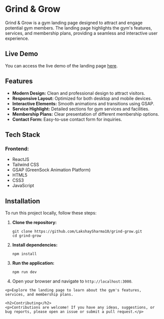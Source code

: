 <h1>Grind & Grow</h1>
    <p>Grind & Grow is a gym landing page designed to attract and engage potential gym members. The landing page highlights the gym's features, services, and membership plans, providing a seamless and interactive user experience.</p>
    
<h2>Live Demo</h2>
    <p>You can access the live demo of the landing page <a href="https://grind-grow.vercel.app/">here</a>.</p>
    
   <h2>Features</h2>
    <ul>
        <li><strong>Modern Design:</strong> Clean and professional design to attract visitors.</li>
        <li><strong>Responsive Layout:</strong> Optimized for both desktop and mobile devices.</li>
        <li><strong>Interactive Elements:</strong> Smooth animations and transitions using GSAP.</li>
        <li><strong>Service Highlight:</strong> Detailed sections for gym services and facilities.</li>
        <li><strong>Membership Plans:</strong> Clear presentation of different membership options.</li>
        <li><strong>Contact Form:</strong> Easy-to-use contact form for inquiries.</li>
    </ul>
    
   <h2>Tech Stack</h2>
   <h3>Frontend:</h3>
    <ul>
        <li>ReactJS</li>
        <li>Tailwind CSS</li>
        <li>GSAP (GreenSock Animation Platform)</li>
        <li>HTML5</li>
        <li>CSS3</li>
        <li>JavaScript</li>
    </ul>
    
 <h2>Installation</h2>
    <p>To run this project locally, follow these steps:</p>
    <ol>
        <li>
            <strong>Clone the repository:</strong>
            <pre><code>git clone https://github.com/LakshaySharma10/grind-grow.git
cd grind-grow</code></pre>
        </li>
        <li>
            <strong>Install dependencies:</strong>
            <pre><code>npm install</code></pre>
        </li>
        <li>
            <strong>Run the application:</strong>
            <pre><code>npm run dev</code></pre>
        </li>
        <li>Open your browser and navigate to <code>http://localhost:3000</code>.</li>
    </ol>

    <p>Explore the landing page to learn about the gym's features, services, and membership plans. 
    
    <h2>Contributing</h2>
    <p>Contributions are welcome! If you have any ideas, suggestions, or bug reports, please open an issue or submit a pull request.</p>


